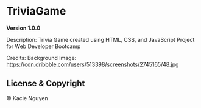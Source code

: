 # TriviaGame

**Version 1.0.0**

Description: 
Trivia Game created using HTML, CSS, and JavaScript
Project for Web Developer Bootcamp

Credits: 
Background Image: https://cdn.dribbble.com/users/513398/screenshots/2745165/48.jpg

## License & Copyright
© Kacie Nguyen


